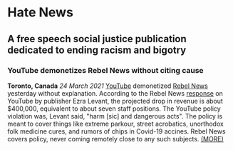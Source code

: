 # Hate News
## A free speech social justice publication dedicated to ending racism and bigotry

### YouTube demonetizes Rebel News without citing cause

**Toronto, Canada** *24 March 2021* [YouTube](https://youtube.com) demonetized [Rebel News](https://www.rebelnews.com/) yesterday without
explanation. According to the Rebel News [response](https://www.youtube.com/watch?v=oB6Lg9s6vhc) on YouTube by publisher Ezra Levant,
the projected drop in revenue is about $400,000, equivalent to about seven staff positions. The YouTube policy violation was, Levant said, "harm [sic] and dangerous acts". The policy is meant to cover things like extreme parkour, street acrobatics, unorthodox folk medicine cures, and rumors of chips in Covid-19 accines. Rebel News covers policy, never coming remotely close to any such subjects. [(MORE)](news/2021/march/24/youtube-censors-rebel-news.md)

